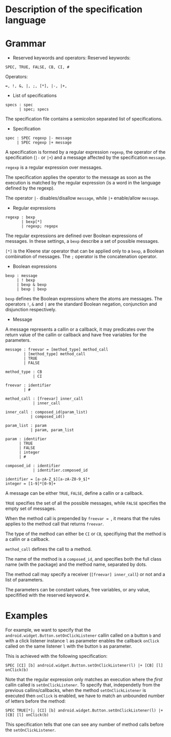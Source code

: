 # Description of the specification language

# Grammar
- Reserved keywords and operators:
Reserved keywords:
```
SPEC, TRUE, FALSE, CB, CI, #
```

Operators:
```
=, !, &, |, ;, [*], |-, |+,
```

- List of specifications
```
specs : spec
      | spec; specs
```
The specification file contains a semicolon separated list of
specifications.

- Specification
```
spec : SPEC regexp |- message
     | SPEC regexp |+ message
```

A specification is formed by a regular expression `regexp`, the
operator of the specification (`|-` or `|+`) and a message affected by
the specification `message`.

`regexp` is a regular expression over messages.

The specification applies the operator to the message as soon as the
execution is matched by the regular expression (is a word in the
language defined by the regexp).

The operator `|-` disables/disallow `message`, while `|+`
enable/allow `message`.


- Regular expressions
```
regexp : bexp
       | bexp[*]
       | regexp; regepx
```

The regular expressions are defined over Boolean expressions of
messages. In these settings, a `bexp` describe a set of possible
messages.

`[*]` is the Kleene star operator that can be applied only to a
`bexp`, a Boolean combination of messages.
The `;` operator is the concatenation operator.


- Boolean expressions
```
bexp : message
     | ! bexp
     | bexp & bexp
     | bexp | bexp
```

`bexp` defines the Boolean expressions where the atoms are messages.
The operators `!`, `&` and `|` are the standard Boolean negation,
conjunction and disjunction respectively.


- Message

A message represents a callin or a callback, it may predicates over
the return value of the callin or callback and have free variables for
the parameters.


```
message : freevar = [method_type] method_call
        | [method_type] method_call
        | TRUE
        | FALSE

method_type : CB
            | CI

freevar : identifier
        | #
        
method_call : [freevar] inner_call
            | inner_call
            
inner_call : composed_id(param_list)
           | composed_id()
           
param_list : param
           | param, param_list
           
param : identifier
      | TRUE
      | FALSE
      | integer
      | #

composed_id : identifier
            | identifier.composed_id
            
identifier = [a-zA-Z_$][a-zA-Z0-9_$]*
integer = [1-9]*[0-9]+

```

A message can be either `TRUE`, `FALSE`, define a callin or a
callback.

`TRUE` specifies the set of all the possible messages, while `FALSE`
specifies the empty set of messages.

When the method call is prepended by `freevar = `, it means that the
rules applies to the method call that returns `freevar`.

The type of the method can either be `CI` or `CB`, specifiying that
the method is a callin or a callback.

`method_call` defines the call to a method.

The name of the method is a `composed_id`, and specifies both the
full class name (with the package) and the method name, separated by
dots.

The method call may specify a receiver (`[freevar] inner_call`) or
not and a list of parameters.

The parameters can be constant values, free variables, or any value,
specifified with the reserved keyword `#`.


# Examples

For example, we want to specify that the
`android.widget.Button.setOnClickListener` callin called on a button
`b` and with a click listener instance `l` as parameter enables the
callback `onClick` called on the same listener `l` with the button `b`
as parameter.

This is achieved with the following specification:
```
SPEC [CI] [b] android.widget.Button.setOnClickListener(l) |+ [CB] [l] onClick(b)
```

Note that the regular expression only matches an execution where the
*first* callin called is `setOnClickListener`.
To specify that, independetly from the previous callins/callbacks,
when the method `setOnClickListener` is executed then `onClick` is
enabled, we have to match an unbounded number of letters before the
method:

```
SPEC TRUE[*]; [CI] [b] android.widget.Button.setOnClickListener(l) |+ [CB] [l] onClick(b)
```

This specification tells that one can see any number of method calls
before the `setOnClickListener`.





